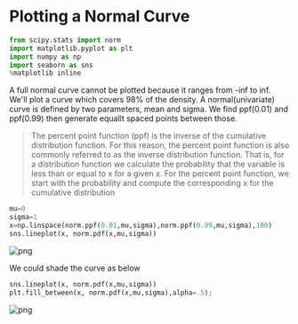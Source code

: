# Plotting a Normal Curve


```python
from scipy.stats import norm
import matplotlib.pyplot as plt
import numpy as np
import seaborn as sns
%matplotlib inline
```

A full normal curve cannot be plotted because it ranges from -inf to inf. We'll plot a curve which covers 98% of the density.
A normal(univariate) curve is defined by two parameters, mean and sigma. We find ppf(0.01) and ppf(0.99) then generate equallt spaced points between those.

>The percent point function (ppf) is the inverse of the cumulative distribution function. For this reason, the percent point function is also commonly referred to as the inverse distribution function. That is, for a distribution function we calculate the probability that the variable is less than or equal to x for a given x. For the percent point function, we start with the probability and compute the corresponding x for the cumulative distribution




```python
mu=0
sigma=1
x=np.linspace(norm.ppf(0.01,mu,sigma),norm.ppf(0.99,mu,sigma),100)
sns.lineplot(x, norm.pdf(x,mu,sigma))
```


![png](plotting_a_normal_curve_3_0.png)


We could shade the curve as below


```python
sns.lineplot(x, norm.pdf(x,mu,sigma))
plt.fill_between(x, norm.pdf(x,mu,sigma),alpha=.5);
```


![png](plotting_a_normal_curve_5_0.png)

